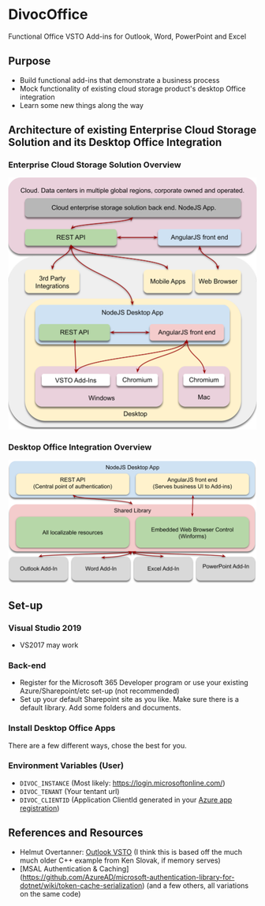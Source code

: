 # DivocOffice
Functional Office VSTO Add-ins for Outlook, Word, PowerPoint and Excel

## Purpose

* Build functional add-ins that demonstrate a business process
* Mock functionality of existing cloud storage product's desktop Office integration
* Learn some new things along the way

## Architecture of existing Enterprise Cloud Storage Solution and its Desktop Office Integration

### Enterprise Cloud Storage Solution Overview

![Cloud Storage Diagram](Docs/Assets/CloudStorageDiagram.svg)

### Desktop Office Integration Overview

![Windows Desktop Office](/Docs/Assets/WindowsDesktopOffice.svg)

## Set-up

### Visual Studio 2019

* VS2017 may work

### Back-end

* Register for the Microsoft 365 Developer program or use your existing Azure/Sharepoint/etc set-up (not recommended)
* Set up your default Sharepoint site as you like. Make sure there is a default library. Add some folders and documents.

### Install Desktop Office Apps

There are a few different ways, chose the best for you.

### Environment Variables (User)

* `DIVOC_INSTANCE` (Most likely: https://login.microsoftonline.com/)
* `DIVOC_TENANT` (Your tentant url)
* `DIVOC_CLIENTID` (Application ClientId generated in your [Azure app registration](https://docs.microsoft.com/en-us/azure/active-directory/develop/quickstart-register-app))

## References and Resources

* Helmut Overtanner: [Outlook VSTO](https://www.codeproject.com/Articles/21288/Customize-the-built-in-Outlook-Select-Names-dialog) (I think this is based off the much much older C++ example from Ken Slovak, if memory serves)
* [MSAL Authentication & Caching] (https://github.com/AzureAD/microsoft-authentication-library-for-dotnet/wiki/token-cache-serialization) (and a few others, all variations on the same code)